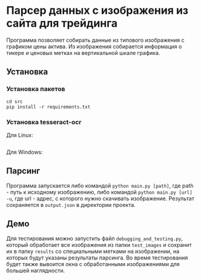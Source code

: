 
# Парсер данных с изображения из сайта для трейдинга
 Программа позволяет собирать данные из типового изображения с графиком цены актива.
 Из изображения собирается информация о тикере и ценовых метках на 
 вертикальной шкале графика. 
 
## Установка
### Установка пакетов
```
cd src
pip install -r requirements.txt
```
### Установка tesseract-ocr
Для Linux:
```

```
Для Windows:

## Парсинг



Программа запускается либо командой `python main.py [path]`, где path - 
 путь к исходному изображению, либо командой `python main.py [url] -u`, где url - адрес, с которого нужно
 скачивать изображение. Результат сохраняется в `output.json` в директории проекта.
 
## Демо

 Для тестирования можно запустить файл `debugging_and_testing.py`, который обработает все изображения из 
 папки `test_images` и сохранит их в папку `results` со специальными метками на изображении, 
 на которых будут указаны результаты парсинга. Во время тестирования будет также вывоится окна с обработанными изображениями
 для большей наглядности.

